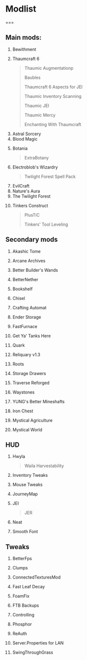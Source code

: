 
<h1>Modlist</h1>
===
<h2>Main mods:</h2>
<ol>
<li>Bewithment</li>
<li>
	<p>Thaumcraft 6</p>
	<blockquote>
		<p>Thaumic Augmentationp</p>
		<p>Baubles</p>
		<p>Thaumcraft 6 Aspects for JEI</p>
		<p>Thaumic Inventory Scanning</p>
		<p>Thaumic JEI</p>
		<p>Thaumic Mercy</p>
		<p>Enchanting With Thaumcraft</p>
	</blockquote>
</li>
<li>Astral Sorcery</li>
<li>Blood Magic</li>
<li>
	<p>Botania</p>
	<blockquote>
		<p>ExtraBotany</p>
	</blockquote>
</li>
<li>
	<p>Electroblob's Wizardry</p>
	<blockquote>
		<p>Twilight Forest Spell Pack</p>
	</blockquote>
</li>
<li>EvilCraft</li>
<li>Nature's Aura</li>
<li>The Twilight Forest</li>
<li>
	<p>Tinkers Construct</p>
	<blockquote>
		<p>PlusTiC</p>
		<p>Tinkers' Tool Leveling</p>
	</blockquote>
</li>
</ol>
<h2>Secondary mods</h2>
<ol>
	<li>
		<p>Akashic Tome</p></li>
	<li>
		<p>Arcane Archives</p></li>
	<li>
		<p>Better Builder's Wands</p></li>
	<li>
		<p>BetterNether</p></li>
	<li>
		<p>Bookshelf</p></li>
	<li>
		<p>Chisel</p>
	</li>
	<li>
		<p>Crafting Automat</p>
	</li>
	<li>
		<p>Ender Storage</p>
	</li>
	<li>
		<p>FastFurnace</p>
	</li>
	<li>
		<p>Get Ya' Tanks Here</p>
	</li>
	<li>
		<p>Quark</p>
	</li>
	<li>
		<p>Reliquary v1.3</p>
	</li>
	<li>
		<p>Roots</p>
	</li>
	<li>
		<p>Storage Drawers</p>
	</li>
	<li>
		<p>Traverse Reforged</p>
	</li>
	<li>
		<p>Waystones</p>
	</li>
	<li>
		<p>YUNG's Better Mineshafts</p>
	</li>
	<li>
		<p>Iron Chest</p>
	</li>
	<li>
		<p>Mystical Agriculture</p>
	</li>
	<li>
		<p>Mystical World</p>
	</li>
</ol>
<h2>HUD</h2>
<ol>
	<li>
		<p>Hwyla</p>
		<blockquote>
			<p>Waila Harvestability</p>
		</blockquote>
	</li>
	<li>
		<p>Inventory Tweaks</p>
	</li>
	<li>
		<p>Mouse Tweaks</p>
	</li>
	<li>
		<p>JourneyMap</p>
	</li>
	<li>
		<p>JEI</p>
		<blockquote>
			<p>JER</p>
		</blockquote>
	</li>
	<li>
		<p>Neat</p>
	</li>
	<li>
		<p>Smooth Font</p>
	</li>
</ol>
<h2>Tweaks</h2>
<ol>
	<li>
		<p>BetterFps</p>
	</li>
	<li>
		<p>Clumps</p>
	</li>
	<li>
		<p>ConnectedTexturesMod</p>
	</li>
	<li>
		<p>Fast Leaf Decay</p>
	</li>
	<li>
		<p>Foam​Fix</p>
	</li>
	<li>
		<p>FTB Backups</p>
	</li>
	<li>
		<p>Controlling</p>
	</li>
	<li>
		<p>Phosphor</p>
	</li>
	<li>
		<p>ReAuth</p>
	</li>
	<li>
		<p>Server.Properties for LAN</p>
	</li>
	<li>
		<p>SwingThroughGrass</p>
	</li>
</ol>
